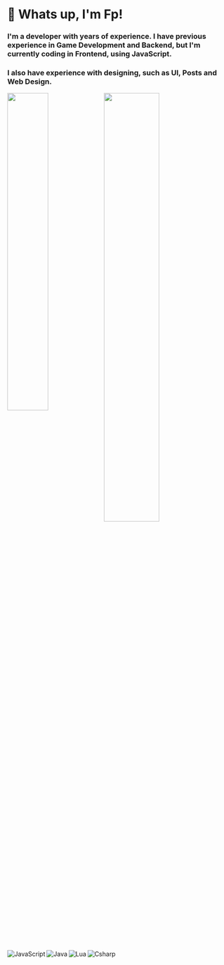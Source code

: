 # 🔧 Whats up, I'm Fp!

### I'm a developer with years of experience. I have previous experience in Game Development and Backend, but I'm currently coding in Frontend, using JavaScript.
### I also have experience with designing, such as UI, Posts and Web Design.

<img align="left" width="43%" src="https://github-readme-stats.vercel.app/api?username=imFp&show_icons=true&theme=radical" />

<img align="left" width="50%" src="https://github-readme-stats.vercel.app/api/top-langs/?username=imFp&layout=compact" />

<br>

<img align="left" alt="JavaScript" src="https://img.shields.io/badge/javascript-%23323330.svg?style=for-the-badge&logo=javascript&logoColor=%23F7DF1E"/>
<img align="left" alt="Java" src="https://img.shields.io/badge/java-%23ED8B00.svg?style=for-the-badge&logo=openjdk&logoColor=white"/>
<img align="left" alt="Lua" src="https://img.shields.io/badge/lua-%232C2D72.svg?style=for-the-badge&logo=lua&logoColor=white"/>
<img align="left" alt="Csharp" src="https://img.shields.io/badge/c%23-%23239120.svg?style=for-the-badge&logo=csharp&logoColor=white"/>
